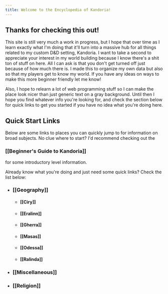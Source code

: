 ```yaml
---
title: Welcome to the Encyclopedia of Kandoria!
---
```

## Thanks for checking this out!
This site is still very much a work in progress, but I hope that over time as I learn exactly what I'm doing that it'll turn into a massive hub for all things related to my custom D&D setting, Kandoria. I want to take a second to appreciate your interest in my world building because I know there's a shit ton of stuff on here. All I can ask is that you don't get turned off just because of how much there is. I made this to organize my own data but also so that my players get to know my world. If you have any ideas on ways to make this more beginner friendly let me know!

Also, I hope to relearn a lot of web programming stuff so I can make the place look nicer than just generic text on a gray background. Until then I hope you find whatever info you're looking for, and check the section below for quick links to get you started if you have no idea what you're doing here.

## Quick Start Links
Below are some links to places you can quickly jump to for information on broad subjects. No clue where to start? I'd recommend checking out the
### [[Beginner's Guide to Kandoria]]

for some introductory level information. 

Already know what you're doing and just need some quick links? Check the list below:
- ### [[Geography]]
	- #### [[Ciry]]
	- #### [[Eralinn]]
	- #### [[Gherra]]
	- #### [[Masas]]
	- #### [[Odessa]]
	- #### [[Ralinda]]
- ### [[Miscellaneous]]
- ### [[Religion]]